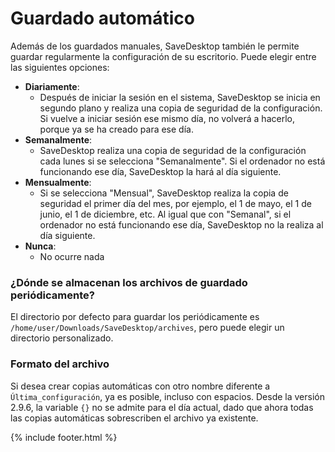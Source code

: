 # Guardado automático
Además de los guardados manuales, SaveDesktop también le permite guardar regularmente la configuración de su escritorio. Puede elegir entre las siguientes opciones:
- **Diariamente**: 
  - Después de iniciar la sesión en el sistema, SaveDesktop se inicia en segundo plano y realiza una copia de seguridad de la configuración. Si vuelve a iniciar sesión ese mismo día, no volverá a hacerlo, porque ya se ha creado para ese día.
- **Semanalmente**:
  - SaveDesktop realiza una copia de seguridad de la configuración cada lunes si se selecciona "Semanalmente". Si el ordenador no está funcionando ese día, SaveDesktop la hará al día siguiente.
- **Mensualmente**:
  - Si se selecciona "Mensual", SaveDesktop realiza la copia de seguridad el primer día del mes, por ejemplo, el 1 de mayo, el 1 de junio, el 1 de diciembre, etc. Al igual que con "Semanal", si el ordenador no está funcionando ese día, SaveDesktop no la realiza al día siguiente.
- **Nunca**:
  - No ocurre nada

### ¿Dónde se almacenan los archivos de guardado periódicamente?
El directorio por defecto para guardar los periódicamente es `/home/user/Downloads/SaveDesktop/archives`, pero puede elegir un directorio personalizado.

### Formato del archivo
Si desea crear copias automáticas con otro nombre diferente a `Última_configuración`, ya es posible, incluso con espacios. Desde la versión 2.9.6, la variable `{}` no se admite para el día actual, dado que ahora todas las copias automáticas sobrescriben el archivo ya existente.



{% include footer.html %}
